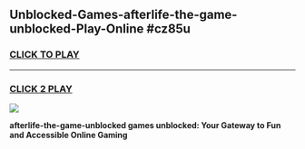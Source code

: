 
## Unblocked-Games-afterlife-the-game-unblocked-Play-Online #cz85u
<h3>
<a href="https://news.freeplayer.one?title=afterlife-the-game-unblocked&ref=3">CLICK TO PLAY</a></h3>
<hr>

<h3>
<a href="https://news.freeplayer.one?title=afterlife-the-game-unblocked&ref=3">CLICK 2 PLAY</a>
  
</h3>

<a href="https://news.freeplayer.one?title=afterlife-the-game-unblocked&ref=3"><img src="https://clearcache.store/games.png"></a>


**afterlife-the-game-unblocked games unblocked: Your Gateway to Fun and Accessible Online Gaming**
